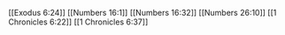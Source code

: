 [[Exodus 6:24]]
[[Numbers 16:1]]
[[Numbers 16:32]]
[[Numbers 26:10]]
[[1 Chronicles 6:22]]
[[1 Chronicles 6:37]]
